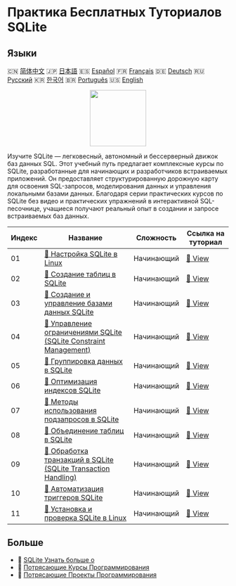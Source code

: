 # Практика Бесплатных Туториалов SQLite

## Языки

🇨🇳 [简体中文](README_zh.md) 🇯🇵 [日本語](README_ja.md) 🇪🇸 [Español](README_es.md) 🇫🇷 [Français](README_fr.md) 🇩🇪 [Deutsch](README_de.md) 🇷🇺 [Русский](README_ru.md) 🇰🇷 [한국어](README_ko.md) 🇧🇷 [Português](README_pt.md) 🇺🇸 [English](README.md) 

<div align="center">
<img width="128px" src="https://file.labex.io/path/yNOqpRQSmPL4.png">
</div>

Изучите SQLite — легковесный, автономный и бессерверный движок баз данных SQL. Этот учебный путь предлагает комплексные курсы по SQLite, разработанные для начинающих и разработчиков встраиваемых приложений. Он предоставляет структурированную дорожную карту для освоения SQL-запросов, моделирования данных и управления локальными базами данных. Благодаря серии практических курсов по SQLite без видео и практических упражнений в интерактивной SQL-песочнице, учащиеся получают реальный опыт в создании и запросе встраиваемых баз данных.

|   Индекс | Название                                                                                                                                      | Сложность   | Ссылка на туториал                                                                            |
|----------|-----------------------------------------------------------------------------------------------------------------------------------------------|-------------|-----------------------------------------------------------------------------------------------|
|       01 | [📖 Настройка SQLite в Linux](https://labex.io/ru/tutorials/sqlite-setting-up-sqlite-in-linux-552335)                                         | Начинающий  | [🔗 View](https://labex.io/ru/tutorials/sqlite-setting-up-sqlite-in-linux-552335)             |
|       02 | [📖 Создание таблиц в SQLite](https://labex.io/ru/tutorials/sqlite-building-tables-in-sqlite-552336)                                          | Начинающий  | [🔗 View](https://labex.io/ru/tutorials/sqlite-building-tables-in-sqlite-552336)              |
|       03 | [📖 Создание и управление базами данных SQLite](https://labex.io/ru/tutorials/sqlite-creating-and-managing-sqlite-databases-552337)           | Начинающий  | [🔗 View](https://labex.io/ru/tutorials/sqlite-creating-and-managing-sqlite-databases-552337) |
|       04 | [📖 Управление ограничениями SQLite (SQLite Constraint Management)](https://labex.io/ru/tutorials/sqlite-sqlite-constraint-management-552545) | Начинающий  | [🔗 View](https://labex.io/ru/tutorials/sqlite-sqlite-constraint-management-552545)           |
|       05 | [📖 Группировка данных в SQLite](https://labex.io/ru/tutorials/sqlite-sqlite-data-grouping-552547)                                            | Начинающий  | [🔗 View](https://labex.io/ru/tutorials/sqlite-sqlite-data-grouping-552547)                   |
|       06 | [📖 Оптимизация индексов SQLite](https://labex.io/ru/tutorials/sqlite-sqlite-index-optimization-552552)                                       | Начинающий  | [🔗 View](https://labex.io/ru/tutorials/sqlite-sqlite-index-optimization-552552)              |
|       07 | [📖 Методы использования подзапросов в SQLite](https://labex.io/ru/tutorials/sqlite-sqlite-subquery-techniques-552555)                        | Начинающий  | [🔗 View](https://labex.io/ru/tutorials/sqlite-sqlite-subquery-techniques-552555)             |
|       08 | [📖 Объединение таблиц в SQLite](https://labex.io/ru/tutorials/sqlite-sqlite-table-joining-552556)                                            | Начинающий  | [🔗 View](https://labex.io/ru/tutorials/sqlite-sqlite-table-joining-552556)                   |
|       09 | [📖 Обработка транзакций в SQLite (SQLite Transaction Handling)](https://labex.io/ru/tutorials/sqlite-sqlite-transaction-handling-552558)     | Начинающий  | [🔗 View](https://labex.io/ru/tutorials/sqlite-sqlite-transaction-handling-552558)            |
|       10 | [📖 Автоматизация триггеров SQLite](https://labex.io/ru/tutorials/sqlite-sqlite-trigger-automation-552559)                                    | Начинающий  | [🔗 View](https://labex.io/ru/tutorials/sqlite-sqlite-trigger-automation-552559)              |
|       11 | [📖 Установка и проверка SQLite в Linux](https://labex.io/ru/tutorials/sqlite-install-and-verify-sqlite-on-linux-552579)                      | Начинающий  | [🔗 View](https://labex.io/ru/tutorials/sqlite-install-and-verify-sqlite-on-linux-552579)     |

## Больше

- 🔗 [SQLite Узнать больше о](https://labex.io/ru/skilltrees/sqlite)
- 🔗 [Потрясающие Курсы Программирования](https://github.com/labex-labs/awesome-programming-courses)
- 🔗 [Потрясающие Проекты Программирования](https://github.com/labex-labs/awesome-programming-projects)

